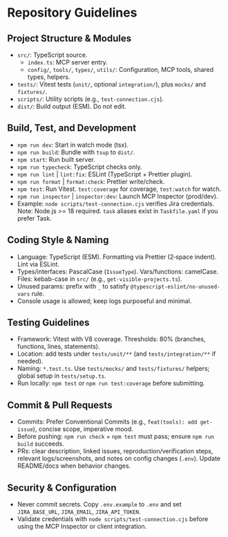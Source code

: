 # Repository Guidelines

## Project Structure & Modules
- `src/`: TypeScript source.
  - `index.ts`: MCP server entry.
  - `config/`, `tools/`, `types/`, `utils/`: Configuration, MCP tools, shared types, helpers.
- `tests/`: Vitest tests (`unit/`, optional `integration/`), plus `mocks/` and `fixtures/`.
- `scripts/`: Utility scripts (e.g., `test-connection.cjs`).
- `dist/`: Build output (ESM). Do not edit.

## Build, Test, and Development
- `npm run dev`: Start in watch mode (tsx).
- `npm run build`: Bundle with `tsup` to `dist/`.
- `npm start`: Run built server.
- `npm run typecheck`: TypeScript checks only.
- `npm run lint` | `lint:fix`: ESLint (TypeScript + Prettier plugin).
- `npm run format` | `format:check`: Prettier write/check.
- `npm test`: Run Vitest. `test:coverage` for coverage, `test:watch` for watch.
- `npm run inspector` | `inspector:dev`: Launch MCP Inspector (prod/dev).
- Example: `node scripts/test-connection.cjs` verifies Jira credentials.
Note: Node.js >= 18 required. `task` aliases exist in `Taskfile.yaml` if you prefer Task.

## Coding Style & Naming
- Language: TypeScript (ESM). Formatting via Prettier (2‑space indent). Lint via ESLint.
- Types/interfaces: PascalCase (`IssueType`). Vars/functions: camelCase. Files: kebab-case in `src/` (e.g., `get-visible-projects.ts`).
- Unused params: prefix with `_` to satisfy `@typescript-eslint/no-unused-vars` rule.
- Console usage is allowed; keep logs purposeful and minimal.

## Testing Guidelines
- Framework: Vitest with V8 coverage. Thresholds: 80% (branches, functions, lines, statements).
- Location: add tests under `tests/unit/**` (and `tests/integration/**` if needed).
- Naming: `*.test.ts`. Use `tests/mocks/` and `tests/fixtures/` helpers; global setup in `tests/setup.ts`.
- Run locally: `npm test` or `npm run test:coverage` before submitting.

## Commit & Pull Requests
- Commits: Prefer Conventional Commits (e.g., `feat(tools): add get-issue`), concise scope, imperative mood.
- Before pushing: `npm run check` + `npm test` must pass; ensure `npm run build` succeeds.
- PRs: clear description, linked issues, reproduction/verification steps, relevant logs/screenshots, and notes on config changes (`.env`). Update README/docs when behavior changes.

## Security & Configuration
- Never commit secrets. Copy `.env.example` to `.env` and set `JIRA_BASE_URL`, `JIRA_EMAIL`, `JIRA_API_TOKEN`.
- Validate credentials with `node scripts/test-connection.cjs` before using the MCP Inspector or client integration.

